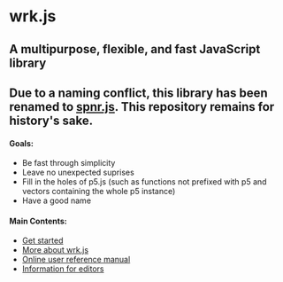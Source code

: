 # wrk.js

## A multipurpose, flexible, and fast JavaScript library

## Due to a naming conflict, this library has been renamed to [spnr.js](https://github.com/That-Cool-Coder/spnr.js). This repository remains for history's sake.

#### Goals:
- Be fast through simplicity
- Leave no unexpected suprises
- Fill in the holes of p5.js (such as functions not prefixed with p5 and vectors containing the whole p5 instance)
- Have a good name

#### Main Contents:
- [Get started](tutorials/getStarted)
- [More about wrk.js](editorDocumentation/aboutWrk.md)
- [Online user reference manual](https://naltonsoftware.com/wrkReference/)
- [Information for editors](editorDocumentation/README.md)